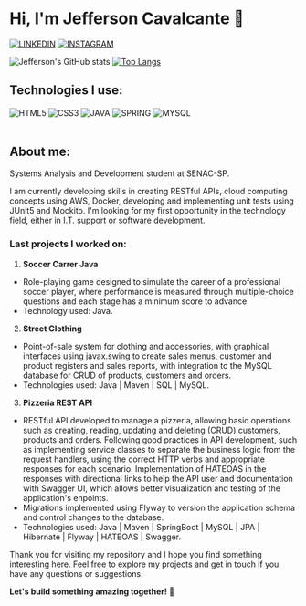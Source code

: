 # Hi, I'm Jefferson Cavalcante 👋

[![LINKEDIN](https://img.shields.io/badge/LinkedIn-0077B5?style=for-the-badge&logo=linkedin&logoColor=white)](https://www.linkedin.com/in/jeffersoncavalcante8/)
[![INSTAGRAM](https://img.shields.io/badge/Instagram-E4405F?style=for-the-badge&logo=instagram&logoColor=white)](https://www.instagram.com/jeffcavalcant_)

![Jefferson's GitHub stats](https://github-readme-stats.vercel.app/api?username=jcavalcantee&show_icons=true&theme=dracula)
[![Top Langs](https://github-readme-stats.vercel.app/api/top-langs/?username=jcavalcantee&layout=compact)](https://github.com/anuraghazra/github-readme-stats)

## Technologies I use:

<div style="display: inline_block">
   <img align="center" alt="HTML5" src="https://img.shields.io/badge/HTML5-E34F26?style=for-the-badge&logo=html5&logoColor=white" />
   <img align="center" alt="CSS3" src="https://img.shields.io/badge/CSS3-1572B6?style=for-the-badge&logo=css3&logoColor=white" />
   <img align="center" alt="JAVA" src="https://img.shields.io/badge/Java-ED8B00?style=for-the-badge&logo=openjdk&logoColor=white" />
   <img align="center" alt="SPRING" src="https://img.shields.io/badge/Spring-6DB33F?style=for-the-badge&logo=spring&logoColor=white" />
   <img align="center" alt="MYSQL" src="https://img.shields.io/badge/MySQL-00000F?style=for-the-badge&logo=mysql&logoColor=white" />
</div><br/>

## About me:
 Systems Analysis and Development student at SENAC-SP.    
 
 I am currently developing skills in creating RESTful APIs, cloud computing concepts using AWS, Docker, developing and implementing unit tests using JUnit5 and Mockito. I'm looking for my first opportunity in the technology field, either in I.T. support or software development.

 ### Last projects I worked on:

 1. **Soccer Carrer Java**
   - Role-playing game designed to simulate the career of a professional soccer player, where performance is measured through multiple-choice questions and each
   stage has a minimum score to advance.
   - Technology used: Java.

 2. **Street Clothing**
   - Point-of-sale system for clothing and accessories, with graphical interfaces using javax.swing to create sales menus, customer and product registers and sales reports, with            integration to the MySQL database for CRUD of products, customers and orders.
   - Technologies used: Java | Maven | SQL | MySQL.


 3. **Pizzeria REST API**
   - RESTful API developed to manage a pizzeria, allowing basic operations such as creating, reading, updating and deleting (CRUD) customers, products and orders. Following good            practices in API development, such as implementing service classes to separate the business logic from the request handlers, using the correct HTTP verbs and appropriate responses       for each scenario. Implementation of HATEOAS in the responses with directional links to help the API user and documentation with Swagger UI, which allows better visualization and        testing of the application's enpoints.
   - Migrations implemented using Flyway to version the application schema and control changes to the database.
   - Technologies used: Java | Maven | SpringBoot | MySQL | JPA | Hibernate | Flyway | HATEOAS | Swagger.

   Thank you for visiting my repository and I hope you find something interesting here. Feel free to explore my projects and get in touch if you have any questions or suggestions.

   **Let's build something amazing together!** 🚀

